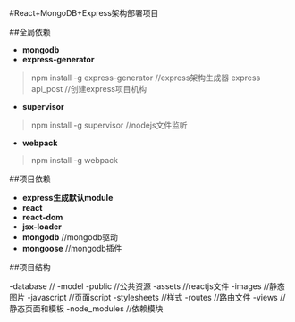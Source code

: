 #React+MongoDB+Express架构部署项目

##全局依赖

* **mongodb**
* **express-generator**
> npm install -g express-generator	//express架构生成器
> express api_post	//创建express项目机构

* **supervisor**
> npm install -g supervisor	//nodejs文件监听

* **webpack**
> npm install -g webpack


##项目依赖
* **express生成默认module**
* **react**
* **react-dom**
* **jsx-loader**
* **mongodb**	//mongodb驱动
* **mongoose**	//mongodb插件

##项目结构

-database	//
-model
-public	//公共资源
	-assets	//reactjs文件
	-images	//静态图片
	-javascript	//页面script
	-stylesheets //样式
-routes	//路由文件
-views	//静态页面和模板
-node_modules	//依赖模块